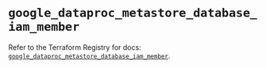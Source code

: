 # `google_dataproc_metastore_database_iam_member`

Refer to the Terraform Registry for docs: [`google_dataproc_metastore_database_iam_member`](https://registry.terraform.io/providers/hashicorp/google-beta/6.29.0/docs/resources/google_dataproc_metastore_database_iam_member).
